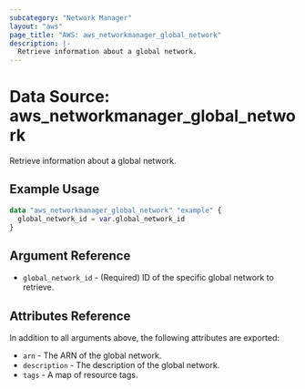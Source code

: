 ```yaml
---
subcategory: "Network Manager"
layout: "aws"
page_title: "AWS: aws_networkmanager_global_network"
description: |-
  Retrieve information about a global network.
---
```


# Data Source: aws_networkmanager_global_network

Retrieve information about a global network.

## Example Usage

```terraform
data "aws_networkmanager_global_network" "example" {
  global_network_id = var.global_network_id
}
```

## Argument Reference

* `global_network_id` - (Required) ID of the specific global network to retrieve.

## Attributes Reference

In addition to all arguments above, the following attributes are exported:

* `arn` - The ARN of the global network.
* `description` - The description of the global network.
* `tags` - A map of resource tags.
